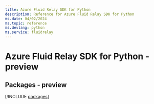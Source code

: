 ```yaml
---
title: Azure Fluid Relay SDK for Python
description: Reference for Azure Fluid Relay SDK for Python
ms.date: 04/02/2024
ms.topic: reference
ms.devlang: python
ms.service: fluidrelay
---
```

# Azure Fluid Relay SDK for Python - preview
## Packages - preview
[!INCLUDE [packages](fluid-relay-index.md)]